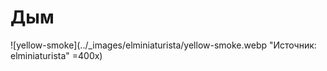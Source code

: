# Дым

![yellow-smoke](../_images/elminiaturista/yellow-smoke.webp "Источник: elminiaturista" =400x)
